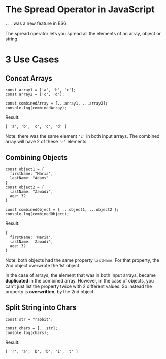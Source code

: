 # The Spread Operator in JavaScript

`...` was a new feature in ES6.

The spread operator lets you spread all the elements of an array, object or string.

# 3 Use Cases

## Concat Arrays
```
const array1 = ['a', 'b', 'c'];
const array2 = ['c', 'd'];

const combinedArray = [...array1, ...array2];
console.log(combinedArray);
```

Result:

`[ 'a', 'b', 'c', 'c', 'd' ]`

Note:  there was the same element `'c'` in both input arrays.
The combined array will have 2 of these `'c'` elements.


## Combining Objects
```
const object1 = {
  firstName: "Maria",
  lastName: "Adams"
}
const object2 = {
  lastName: "Zawadi",
  age: 32
}

const combinedObject = { ...object1, ...object2 };
console.log(combinedObject);
```

Result:
```
{
  firstName: 'Maria',
  lastName: 'Zawadi',
  age: 32
}
```

Note: both objects had the same property `lastName`.
For that property, the 2nd object overwrote the 1st object.

In the case of arrays, the element that was in both input arrays,
became **duplicated** in the combined array.
However, in the case of objects, you can't just list the property
twice with 2 different values.  So instead the property is **overwritten**,
by the 2nd object.


## Split String into Chars
```
const str = "rabbit";

const chars = [...str];
console.log(chars);
```

Result:

`[ 'r', 'a', 'b', 'b', 'i', 't' ]`
